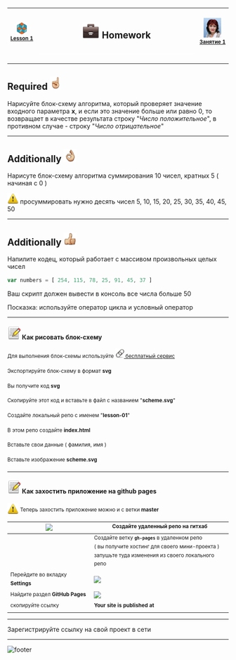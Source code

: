 [footer]: https://github.com/garevna/js-course/raw/master/images/a-level-ico.png?raw=true
[hw-40]: https://raw.githubusercontent.com/garevna/a-level-js-lessons/master/ico/briefcase-40.png
[point-30]: https://raw.githubusercontent.com/garevna/a-level-js-lessons/master/ico/point_up-30.png
[ok-30]: https://raw.githubusercontent.com/garevna/a-level-js-lessons/master/ico/ok-30.png
[super-30]: https://raw.githubusercontent.com/garevna/a-level-js-lessons/master/ico/super-30.png
[warn-25]: https://raw.githubusercontent.com/garevna/a-level-js-lessons/master/ico/warning-25.png
[link-20]: https://raw.githubusercontent.com/garevna/a-level-js-lessons/master/ico/link-20.png
[file-30]: https://raw.githubusercontent.com/garevna/a-level-js-lessons/master/ico/pencil-30.png
[ico25]: https://raw.githubusercontent.com/garevna/a-level-js-lessons/master/ico/a-level-25.png
[space-800]: https://raw.githubusercontent.com/garevna/a-level-js-lessons/master/ico/space-800.png
[me]: https://raw.githubusercontent.com/garevna/a-level-js-lessons/master/ico/myPhoto-40.png "Ⓒ Irina Fylyppova ( garevna ) 2019"

| ![ico25] <br/><sup>[**Lesson&nbsp;1**](../lessons/lesson-01.md)</sup> | <h2>![hw-40] Homework</h2>![space-800] | ![me] <br/><sup>[**Занятие&nbsp;1**](../lessons/lesson-01.md)</sup> |
|-|-|-|

_________________________________________________________________________


## Required ![point-30]

Нарисуйте блок-схему алгоритма, который проверяет значение входного параметра **x**, и если это значение больше или равно 0, то возвращает в качестве результата строку "*Число положительное*", в противном случае - строку "*Число отрицательное*"

______________________________________________________________________________

## Additionally ![ok-30]

Нарисуте блок-схему алгоритма суммирования 10 чисел, кратных 5 ( начиная с 0 )

![warn-25] просуммировать нужно десять чисел 5, 10, 15, 20, 25, 30, 35, 40, 45, 50

______________________________________________________________________________

## Additionally ![super-30]

Напилите кодец, который работает с массивом произвольных целых чисел

```javascript
var numbers = [ 254, 115, 78, 25, 91, 45, 37 ]
```

Ваш скрипт должен вывести в консоль все числа больше 50

Посказка: используйте оператор цикла и условный оператор

______________________________________________________________________________

#### ![file-30] Как рисовать блок-схему

<sup>Для выполнения блок-схемы используйте [![link-20] бесплатный сервис](https://www.draw.io/)</sup>

<sup>Экспортируйте блок-схему в формат  **svg**</sup>

<sup>Вы получите код  **svg**</sup>

<sup>Скопируйте этот код и вставьте в файл с названием "**scheme.svg**"</sup>

<sup>Создайте локальный репо с именем "**lesson-01**"</sup>

<sup>В этом репо создайте  **index.html**</sup>

<sup>Вставьте свои данные ( фамилия, имя )</sup>

<sup>Вставьте изображение **scheme.svg**</sup>

_________________________________________________________________________________________________

#### ![file-30] Как захостить приложение на github pages

![warn-25] <sup>Теперь захостить приложение можно и с ветки **master**</sup>

|<img src="https://github.com/garevna/js-course/blob/master/images/github.png?raw=true" width="50"/> | <sup>Создайте удаленный репо на гитхаб</sup> |
|-|-|
| | <sup>Создайте ветку  **`gh-pages`**  в удаленном репо <br>( вы получите хостинг для своего мини-проекта )<br>запушьте туда изменения из своего локального репо</sup> |
| <sup>Перейдите во вкладку **Settings**</sup> | ![](https://github.com/garevna/js-course/blob/master/images/lessons/github-settings.png?raw=true) |
| <sup>Найдите раздел **GitHub Pages**</sup> | <img src="https://github.com/garevna/js-course/blob/master/images/lessons/gh-pages.png?raw=true" width="550"/> |
| <sup>скопируйте ссылку</sup> | <sup>**Your site is published at**</sup> |

________________________________________________________________________________________________

Зарегистрируйте ссылку на свой проект в сети
_________________________________________________________

![footer]
